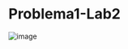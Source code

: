 # Problema1-Lab2
![image](https://user-images.githubusercontent.com/101264707/157859550-454128ca-950d-4dd7-ad37-e09aa21be3ae.png)
